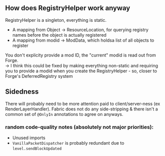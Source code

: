 ## How does RegistryHelper work anyway

RegistryHelper is a singleton, everything is static.

* A mapping from Object -> ResourceLocation, for querying registry names before the object is actually registered
* A mapping from modid -> ModData, which holdsa list of all objects to register

You don't explicity provide a mod ID, the "current" modid is read out from Forge.  
-> I think this could be fixed by making everything non-static and requiring you to provide a modid when you create the RegistryHelper - so, closer to Forge's DeferredRegistry system

## Sidedness

There will probably need to be more attention paid to client/server-ness (ex RenderLayerHandler). Fabric does not do any side-stripping & there isn't a common set of `@OnlyIn` annotations to agree on anyways. 

### random code-quality notes (absolutely not major priorities):

* Unused imports
* `VanillaPacketDispatcher` is probably redundant due to `level.sendBlockUpdated`